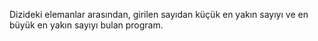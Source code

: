 Dizideki elemanlar arasından, girilen sayıdan küçük en yakın sayıyı ve en büyük en yakın sayıyı bulan program.
